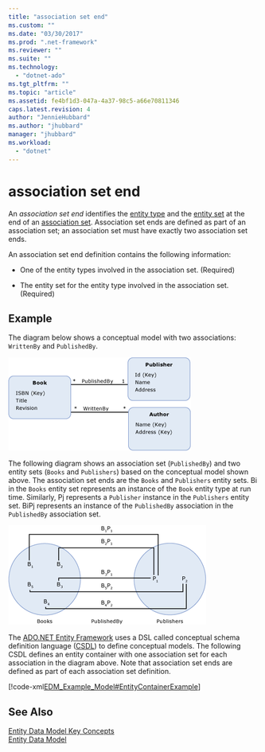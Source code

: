```yaml
---
title: "association set end"
ms.custom: ""
ms.date: "03/30/2017"
ms.prod: ".net-framework"
ms.reviewer: ""
ms.suite: ""
ms.technology: 
  - "dotnet-ado"
ms.tgt_pltfrm: ""
ms.topic: "article"
ms.assetid: fe4bf1d3-047a-4a37-98c5-a66e70811346
caps.latest.revision: 4
author: "JennieHubbard"
ms.author: "jhubbard"
manager: "jhubbard"
ms.workload: 
  - "dotnet"
---
```

# association set end
An *association set end* identifies the [entity type](../../../../docs/framework/data/adonet/entity-type.md) and the [entity set](../../../../docs/framework/data/adonet/entity-set.md) at the end of an [association set](../../../../docs/framework/data/adonet/association-set.md). Association set ends are defined as part of an association set; an association set must have exactly two association set ends.  
  
 An association set end definition contains the following information:  
  
-   One of the entity types involved in the association set. (Required)  
  
-   The entity set for the entity type involved in the association set. (Required)  
  
## Example  
 The diagram below shows a conceptual model with two associations: `WrittenBy` and `PublishedBy`.  
  
 ![Example Model](../../../../docs/framework/data/adonet/media/examplemodel.gif "ExampleModel")  
  
 The following diagram shows an association set (`PublishedBy`) and two entity sets (`Books` and `Publishers`) based on the conceptual model shown above. The association set ends are the `Books` and `Publishers` entity sets. Bi in the `Books` entity set represents an instance of the `Book` entity type at run time. Similarly, Pj represents a `Publisher` instance in the `Publishers` entity set. BiPj represents an instance of the `PublishedBy` association in the `PublishedBy` association set.  
  
 ![Sets Example](../../../../docs/framework/data/adonet/media/setsexample.gif "SetsExample")  
  
 The [ADO.NET Entity Framework](../../../../docs/framework/data/adonet/ef/index.md) uses a DSL called conceptual schema definition language ([CSDL](../../../../docs/framework/data/adonet/ef/language-reference/csdl-specification.md)) to define conceptual models. The following CSDL defines an entity container with one association set for each association in the diagram above. Note that association set ends are defined as part of each association set definition.  
  
 [!code-xml[EDM_Example_Model#EntityContainerExample](../../../../samples/snippets/xml/VS_Snippets_Data/edm_example_model/xml/books.edmx#entitycontainerexample)]  
  
## See Also  
 [Entity Data Model Key Concepts](../../../../docs/framework/data/adonet/entity-data-model-key-concepts.md)  
 [Entity Data Model](../../../../docs/framework/data/adonet/entity-data-model.md)
